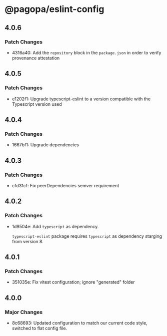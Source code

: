 # @pagopa/eslint-config

## 4.0.6

### Patch Changes

- 4316a40: Add the `repository` block in the `package.json` in order to verify provenance attestation

## 4.0.5

### Patch Changes

- e1202f1: Upgrade typescript-eslint to a version compatible with the Typescript version used

## 4.0.4

### Patch Changes

- 1667bf1: Upgrade dependencies

## 4.0.3

### Patch Changes

- cfd31cf: Fix peerDependencies semver requirement

## 4.0.2

### Patch Changes

- 1d9504e: Add `typescript` as dependency.

  `typescript-eslint` package requires `typescript` as dependency starging from version 8.

## 4.0.1

### Patch Changes

- 351035e: Fix vitest configuration; ignore "generated" folder

## 4.0.0

### Major Changes

- 8c68693: Updated configuration to match our current code style, switched to flat config file.
